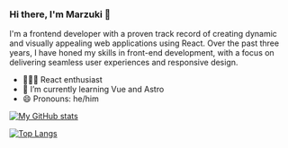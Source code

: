 ### Hi there, I'm Marzuki 👋

I'm a frontend developer with a proven track record of creating dynamic and visually appealing web applications using React. Over the past three years, I have honed my skills in front-end development, with a focus on delivering seamless user experiences and responsive design.

- 👨🏻‍💻 React enthusiast
- 🌱 I’m currently learning Vue and Astro
- 😄 Pronouns: he/him

[![My GitHub stats](https://github-readme-stats.vercel.app/api?username=enalmarzuki&count_private=true&show_icons=true&theme=radical)](https://github.com/anuraghazra/github-readme-stats)

[![Top Langs](https://github-readme-stats.vercel.app/api/top-langs/?username=enalmarzuki&exclude_repo=Restitusi-di-PT.-PLN-Persero-UPB-SULSELRABAR,tmdp-movie-app,Real-Estate,BWAMERN,tes-kalkulator-gadjian,teman-kost,movie-app,TesChat&layout=compact&theme=radical)](https://github.com/anuraghazra/github-readme-stats)
